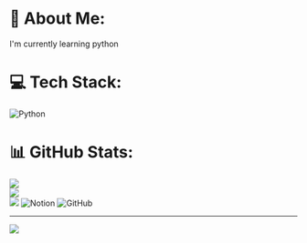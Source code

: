 # 💫 About Me:
I'm currently learning python


# 💻 Tech Stack:
![Python](https://img.shields.io/badge/python-3670A0?style=flat&logo=python&logoColor=ffdd54)
# 📊 GitHub Stats:
![](https://github-readme-stats.vercel.app/api?username=nithin-codes-cloud&theme=dark&hide_border=false&include_all_commits=false&count_private=false)<br/>
![](https://nirzak-streak-stats.vercel.app/?user=nithin-codes-cloud&theme=dark&hide_border=false)<br/>
![](https://github-readme-stats.vercel.app/api/top-langs/?username=nithin-codes-cloud&theme=dark&hide_border=false&include_all_commits=false&count_private=false&layout=compact)
![Notion](https://img.shields.io/badge/Notion-%23000000.svg?style=for-the-badge&logo=notion&logoColor=white) ![GitHub](https://img.shields.io/badge/github-%23121011.svg?style=for-the-badge&logo=github&logoColor=white)

---
[![](https://visitcount.itsvg.in/api?id=nithin-codes-cloud&icon=0&color=0)](https://visitcount.itsvg.in)

<!-- Proudly created with GPRM ( https://gprm.itsvg.in ) -->



<!-- Proudly created with GPRM ( https://gprm.itsvg.in ) -->
